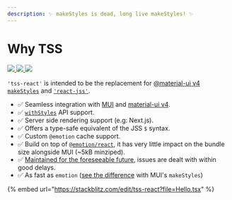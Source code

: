 ```yaml
---
description: ✨ makeStyles is dead, long live makeStyles! ✨
---
```


# Why TSS

[![](https://github.com/garronej/tss-react/workflows/ci/badge.svg?branch=main) ](https://github.com/garronej/tss-react/actions)[![](https://img.shields.io/npm/dw/tss-react) ](https://www.npmjs.com/package/tss-react)[![](https://img.shields.io/npm/l/tss-react)](https://github.com/garronej/tss-react/blob/main/LICENSE)

`'tss-react'` is intended to be the replacement for [@material-ui v4 `makeStyles`](https://material-ui.com/styles/basics/#hook-api) and [`'react-jss'`](https://cssinjs.org/react-jss/?v=v10.9.0).

* ✅ Seamless integration with [MUI](https://mui.com) and [material-ui v4](https://v4.mui.com).
* ✅ [`withStyles`](https://v4.mui.com/styles/api/#withstyles-styles-options-higher-order-component) API support.
* ✅ Server side rendering support (e.g: Next.js).
* ✅ Offers a type-safe equivalent of the JSS `$` syntax.
* ✅ Custom `@emotion` cache support.
* ✅ Build on top of [`@emotion/react`](https://emotion.sh/docs/@emotion/react), it has very little impact on the bundle size alongside MUI (\~5kB minziped).
* ✅ [Maintained for the foreseeable future](https://github.com/mui-org/material-ui/issues/28463#issuecomment-923085976), issues are dealt with within good delays.
* ✅ As fast as `emotion` ([see the difference](https://stackoverflow.com/questions/68383046/is-there-a-performance-difference-between-the-sx-prop-and-the-makestyles-functio) with MUI's `makeStyles`)

{% embed url="https://stackblitz.com/edit/tss-react?file=Hello.tsx" %}

